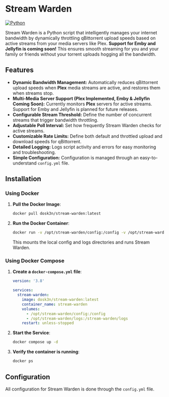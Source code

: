 
# Stream Warden

[![Python](https://img.shields.io/badge/python-3.7+-blue.svg)](https://www.python.org)

Stream Warden is a Python script that intelligently manages your internet bandwidth by dynamically throttling qBittorrent upload speeds based on active streams from your media servers like Plex. **Support for Emby and Jellyfin is coming soon!** This ensures smooth streaming for you and your family or friends without your torrent uploads hogging all the bandwidth.

## Features

- **Dynamic Bandwidth Management:** Automatically reduces qBittorrent upload speeds when **Plex** media streams are active, and restores them when streams stop.
- **Multi-Media Server Support (Plex Implemented, Emby & Jellyfin Coming Soon):** Currently monitors **Plex** servers for active streams. Support for Emby and Jellyfin is planned for future releases.
- **Configurable Stream Threshold:** Define the number of concurrent streams that trigger bandwidth throttling.
- **Adjustable Poll Interval:** Set how frequently Stream Warden checks for active streams.
- **Customizable Rate Limits:** Define both default and throttled upload and download speeds for qBittorrent.
- **Detailed Logging:** Logs script activity and errors for easy monitoring and troubleshooting.
- **Simple Configuration:** Configuration is managed through an easy-to-understand `config.yml` file.

## Installation

### Using Docker

1. **Pull the Docker Image**:
   ```bash
   docker pull dosk3n/stream-warden:latest
   ```

2. **Run the Docker Container**:
   ```bash
   docker run -v /opt/stream-warden/config:/config -v /opt/stream-warden/logs:/stream-warden/logs dosk3n/stream-warden:latest
   ```
   This mounts the local config and logs directories and runs Stream Warden.

### Using Docker Compose

1. **Create a `docker-compose.yml` file**:

   ```yaml
   version: '3.8'

   services:
     stream-warden:
       image: dosk3n/stream-warden:latest
       container_name: stream-warden
       volumes:
         - /opt/stream-warden/config:/config
         - /opt/stream-warden/logs:/stream-warden/logs
       restart: unless-stopped
   ```

2. **Start the Service**:
   ```bash
   docker compose up -d
   ```

3. **Verify the container is running**:
   ```bash
   docker ps
   ```

## Configuration

All configuration for Stream Warden is done through the `config.yml` file.
